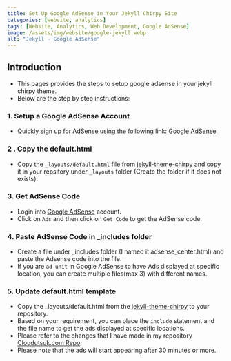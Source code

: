 ```yaml
---
title: Set Up Google AdSense in Your Jekyll Chirpy Site
categories: [website, analytics]
tags: [Website, Analytics, Web Development, Google AdSense]
image: /assets/img/website/google-jekyll.webp
alt: "Jekyll - Google AdSense" 
---
```


## Introduction

- This pages provides the steps to setup google adsense in your jekyll chirpy theme.
- Below are the step by step instructions:

### 1. Setup a Google AdSense Account

- Quickly sign up for AdSense using the following link: [Google AdSense](https://www.google.co.uk/intl/en/adsense/start/)

### 2 . Copy the default.html

- Copy the `_layouts/default.html` file from [jekyll-theme-chirpy](https://github.com/cotes2020/jekyll-theme-chirpy/blob/master/_layouts/default.html) and copy it in your repsitory under `_layouts`  folder (Create the folder if it does not exists).

### 3. Get AdSense Code

- Login into [Google AdSense](https://www.google.com/adsense) account.
- Click on `Ads` and then click on `Get Code` to get the AdSense code.

### 4. Paste AdSense Code in _includes folder

- Create a file under _includes folder (I named it adsense_center.html) and paste the Adsense code into the file. 
- If you are `ad unit` in Google AdSense to have Ads displayed at specific location, you can create multiple files(max 3) with different names.

### 5. Update default.html template

- Copy the _layouts/default.html from the [jekyll-theme-chirpy](https://github.com/cotes2020/jekyll-theme-chirpy/blob/master/_layouts/default.html) to your repository.
- Based on your requirement, you can place the `include` statement and the file name to get the ads displayed at specific locations.
- Please refer to the changes that I have made in my repository [Cloudutsuk.com Repo](https://github.com/cloudutsukpilot/sakharams.github.io/blob/main/_layouts/default.html).
- Please note that the ads will start appearing after 30 minutes or more.
